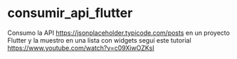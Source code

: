 # consumir_api_flutter
Consumo la API https://jsonplaceholder.typicode.com/posts en un proyecto Flutter y la muestro en una lista con widgets seguí este tutorial https://www.youtube.com/watch?v=c09XiwOZKsI
